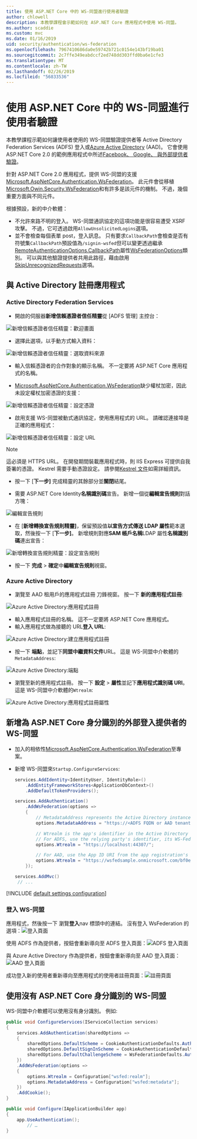 ```yaml
---
title: 使用 ASP.NET Core 中的 WS-同盟進行使用者驗證
author: chlowell
description: 本教學課程會示範如何在 ASP.NET Core 應用程式中使用 WS-同盟。
ms.author: scaddie
ms.custom: mvc
ms.date: 01/16/2019
uid: security/authentication/ws-federation
ms.openlocfilehash: 7967410686da0e59742b721c0154e143bf19ba01
ms.sourcegitcommit: 2c7ffe349eabdccf2ed748dd303ffd0ba6e1cfe3
ms.translationtype: MT
ms.contentlocale: zh-TW
ms.lasthandoff: 02/26/2019
ms.locfileid: "56833536"
---
```

# <a name="authenticate-users-with-ws-federation-in-aspnet-core"></a>使用 ASP.NET Core 中的 WS-同盟進行使用者驗證

本教學課程示範如何讓使用者使用的 WS-同盟驗證提供者等 Active Directory Federation Services (ADFS) 登入或[Azure Active Directory](/azure/active-directory/) (AAD)。 它會使用 ASP.NET Core 2.0 的範例應用程式中所述[Facebook、 Google、 與外部提供者驗證](xref:security/authentication/social/index)。

針對 ASP.NET Core 2.0 應用程式，提供 WS-同盟的支援[Microsoft.AspNetCore.Authentication.WsFederation](https://www.nuget.org/packages/Microsoft.AspNetCore.Authentication.WsFederation)。 此元件會從移植[Microsoft.Owin.Security.WsFederation](https://www.nuget.org/packages/Microsoft.Owin.Security.WsFederation)和有許多是該元件的機制。 不過，幾個重要方面與不同元件。

根據預設，新的中介軟體：

* 不允許來路不明的登入。 WS-同盟通訊協定的這項功能是很容易遭受 XSRF 攻擊。 不過，它可透過啟用`AllowUnsolicitedLogins`選項。
* 並不會檢查每個表單 post，登入訊息。 只有要求`CallbackPath`會檢查是否有符號集`CallbackPath`預設值為`/signin-wsfed`但可以變更透過繼承[RemoteAuthenticationOptions.CallbackPath](/dotnet/api/microsoft.aspnetcore.authentication.remoteauthenticationoptions.callbackpath)屬性[WsFederationOptions](/dotnet/api/microsoft.aspnetcore.authentication.wsfederation.wsfederationoptions)類別。 可以與其他驗證提供者共用此路徑，藉由啟用[SkipUnrecognizedRequests](/dotnet/api/microsoft.aspnetcore.authentication.wsfederation.wsfederationoptions.skipunrecognizedrequests)選項。

## <a name="register-the-app-with-active-directory"></a>與 Active Directory 註冊應用程式

### <a name="active-directory-federation-services"></a>Active Directory Federation Services

* 開啟的伺服器**新增信賴憑證者信任精靈**從 [ADFS 管理] 主控台：

![新增信賴憑證者信任精靈：歡迎畫面](ws-federation/_static/AdfsAddTrust.png)

* 選擇此選項，以手動方式輸入資料：

![新增信賴憑證者信任精靈：選取資料來源](ws-federation/_static/AdfsSelectDataSource.png)

* 輸入信賴憑證者的合作對象的顯示名稱。 不一定要將 ASP.NET Core 應用程式的名稱。

* [Microsoft.AspNetCore.Authentication.WsFederation](https://www.nuget.org/packages/Microsoft.AspNetCore.Authentication.WsFederation)缺少權杖加密，因此未設定權杖加密憑證的支援：

![新增信賴憑證者信任精靈：設定憑證](ws-federation/_static/AdfsConfigureCert.png)

* 啟用支援 WS-同盟被動式通訊協定，使用應用程式的 URL。 請確認連接埠是正確的應用程式：

![新增信賴憑證者信任精靈：設定 URL](ws-federation/_static/AdfsConfigureUrl.png)

> [!NOTE]
> 這必須是 HTTPS URL。 在開發期間裝載應用程式時，則 IIS Express 可提供自我簽署的憑證。 Kestrel 需要手動憑證設定。 請參閱[Kestrel 文件](xref:fundamentals/servers/kestrel)如需詳細資訊。

* 按一下 [**下一步]** 完成精靈的其餘部分並**關閉**結尾。

* 需要 ASP.NET Core Identity**名稱識別碼**宣告。 新增一個從**編輯宣告規則**對話方塊：

![編輯宣告規則](ws-federation/_static/EditClaimRules.png)

* 在 [**新增轉換宣告規則精靈]**，保留預設值**以宣告方式傳送 LDAP 屬性**範本選取，然後按一下 [**下一步]**。 新增規則對應**SAM 帳戶名稱**LDAP 屬性**名稱識別碼**連出宣告：

![新增轉換宣告規則精靈：設定宣告規則](ws-federation/_static/AddTransformClaimRule.png)

* 按一下 **完成** > **確定**中**編輯宣告規則**視窗。

### <a name="azure-active-directory"></a>Azure Active Directory

* 瀏覽至 AAD 租用戶的應用程式註冊 刀鋒視窗。 按一下 **新的應用程式註冊**:

![Azure Active Directory:應用程式註冊](ws-federation/_static/AadNewAppRegistration.png)

* 輸入應用程式註冊的名稱。 這不一定要將 ASP.NET Core 應用程式。
* 輸入應用程式做為接聽的 URL**登入 URL**:

![Azure Active Directory:建立應用程式註冊](ws-federation/_static/AadCreateAppRegistration.png)

* 按一下 **端點**，並記下**同盟中繼資料文件**URL。 這是 WS-同盟中介軟體的`MetadataAddress`:

![Azure Active Directory:端點](ws-federation/_static/AadFederationMetadataDocument.png)

* 瀏覽至新的應用程式註冊。 按一下 **設定** > **屬性**並記下**應用程式識別碼 URI**。 這是 WS-同盟中介軟體的`Wtrealm`:

![Azure Active Directory:應用程式註冊屬性](ws-federation/_static/AadAppIdUri.png)

## <a name="add-ws-federation-as-an-external-login-provider-for-aspnet-core-identity"></a>新增為 ASP.NET Core 身分識別的外部登入提供者的 WS-同盟

* 加入的相依性[Microsoft.AspNetCore.Authentication.WsFederation](https://www.nuget.org/packages/Microsoft.AspNetCore.Authentication.WsFederation)至專案。
* 新增 WS-同盟來`Startup.ConfigureServices`:

    ```csharp
    services.AddIdentity<IdentityUser, IdentityRole>()
        .AddEntityFrameworkStores<ApplicationDbContext>()
        .AddDefaultTokenProviders();

    services.AddAuthentication()
        .AddWsFederation(options =>
        {
            // MetadataAddress represents the Active Directory instance used to authenticate users.
            options.MetadataAddress = "https://<ADFS FQDN or AAD tenant>/FederationMetadata/2007-06/FederationMetadata.xml";

            // Wtrealm is the app's identifier in the Active Directory instance.
            // For ADFS, use the relying party's identifier, its WS-Federation Passive protocol URL:
            options.Wtrealm = "https://localhost:44307/";

            // For AAD, use the App ID URI from the app registration's Properties blade:
            options.Wtrealm = "https://wsfedsample.onmicrosoft.com/bf0e7e6d-056e-4e37-b9a6-2c36797b9f01";
        });

    services.AddMvc()
     // ...
    ```

[!INCLUDE [default settings configuration](social/includes/default-settings.md)]

### <a name="log-in-with-ws-federation"></a>登入 WS-同盟

應用程式，然後按一下 瀏覽**登入**nav 標頭中的連結。 沒有登入 WsFederation 的選項：![登入頁面](ws-federation/_static/WsFederationButton.png)

使用 ADFS 作為提供者，按鈕會重新導向至 ADFS 登入頁面：![ADFS 登入頁面](ws-federation/_static/AdfsLoginPage.png)

與 Azure Active Directory 作為提供者，按鈕會重新導向至 AAD 登入頁面：![AAD 登入頁面](ws-federation/_static/AadSignIn.png)

成功登入新的使用者重新導向至應用程式的使用者註冊頁面：![註冊頁面](ws-federation/_static/Register.png)

## <a name="use-ws-federation-without-aspnet-core-identity"></a>使用沒有 ASP.NET Core 身分識別的 WS-同盟

WS-同盟中介軟體可以使用沒有身分識別。 例如: 

```csharp
public void ConfigureServices(IServiceCollection services)
{
    services.AddAuthentication(sharedOptions =>
    {
        sharedOptions.DefaultScheme = CookieAuthenticationDefaults.AuthenticationScheme;
        sharedOptions.DefaultSignInScheme = CookieAuthenticationDefaults.AuthenticationScheme;
        sharedOptions.DefaultChallengeScheme = WsFederationDefaults.AuthenticationScheme;
    })
    .AddWsFederation(options =>
    {
        options.Wtrealm = Configuration["wsfed:realm"];
        options.MetadataAddress = Configuration["wsfed:metadata"];
    })
    .AddCookie();
}

public void Configure(IApplicationBuilder app)
{
    app.UseAuthentication();
        // …
}
```
